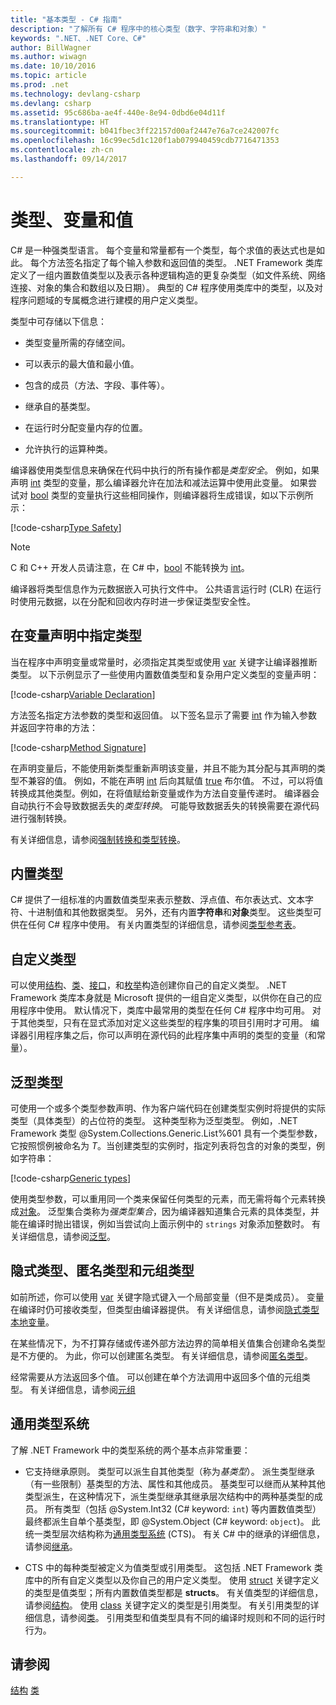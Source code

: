 ```yaml
---
title: "基本类型 - C# 指南"
description: "了解所有 C# 程序中的核心类型（数字、字符串和对象）"
keywords: ".NET、.NET Core、C#"
author: BillWagner
ms.author: wiwagn
ms.date: 10/10/2016
ms.topic: article
ms.prod: .net
ms.technology: devlang-csharp
ms.devlang: csharp
ms.assetid: 95c686ba-ae4f-440e-8e94-0dbd6e04d11f
ms.translationtype: HT
ms.sourcegitcommit: b041fbec3ff22157d00af2447e76a7ce242007fc
ms.openlocfilehash: 16c99ec5d1c120f1ab079940459cdb7716471353
ms.contentlocale: zh-cn
ms.lasthandoff: 09/14/2017

---
```


# <a name="types-variables-and-values"></a>类型、变量和值  
C# 是一种强类型语言。 每个变量和常量都有一个类型，每个求值的表达式也是如此。 每个方法签名指定了每个输入参数和返回值的类型。 .NET Framework 类库定义了一组内置数值类型以及表示各种逻辑构造的更复杂类型（如文件系统、网络连接、对象的集合和数组以及日期）。 典型的 C# 程序使用类库中的类型，以及对程序问题域的专属概念进行建模的用户定义类型。  
  
类型中可存储以下信息：  
  
-   类型变量所需的存储空间。  
  
-   可以表示的最大值和最小值。  
  
-   包含的成员（方法、字段、事件等）。  
  
-   继承自的基类型。  
  
-   在运行时分配变量内存的位置。  
  
-   允许执行的运算种类。  
  
编译器使用类型信息来确保在代码中执行的所有操作都是*类型安全*。 例如，如果声明 [int](language-reference/keywords/int.md) 类型的变量，那么编译器允许在加法和减法运算中使用此变量。 如果尝试对 [bool](language-reference/keywords/bool.md) 类型的变量执行这些相同操作，则编译器将生成错误，如以下示例所示：  
  
[!code-csharp[Type Safety](../../samples/snippets/csharp/concepts/basic-types/type-safety.cs)]  
  
> [!NOTE]  
>  C 和 C++ 开发人员请注意，在 C# 中，[bool](language-reference/keywords/bool.md) 不能转换为 [int](language-reference/keywords/int.md)。  
  
编译器将类型信息作为元数据嵌入可执行文件中。 公共语言运行时 (CLR) 在运行时使用元数据，以在分配和回收内存时进一步保证类型安全性。  

## <a name="specifying-types-in-variable-declarations"></a>在变量声明中指定类型  
当在程序中声明变量或常量时，必须指定其类型或使用 [var](language-reference/keywords/var.md) 关键字让编译器推断类型。 以下示例显示了一些使用内置数值类型和复杂用户定义类型的变量声明：  
  
[!code-csharp[Variable Declaration](../../samples/snippets/csharp/concepts/basic-types/variable-declaration.cs)]  
  
方法签名指定方法参数的类型和返回值。 以下签名显示了需要 [int](language-reference/keywords/int.md) 作为输入参数并返回字符串的方法：  
  
[!code-csharp[Method Signature](../../samples/snippets/csharp/concepts/basic-types/method-signature.cs)]  
  
在声明变量后，不能使用新类型重新声明该变量，并且不能为其分配与其声明的类型不兼容的值。 例如，不能在声明 [int](language-reference/keywords/int.md) 后向其赋值 [true](language-reference/keywords/true.md) 布尔值。 不过，可以将值转换成其他类型。例如，在将值赋给新变量或作为方法自变量传递时。 编译器会自动执行不会导致数据丢失的*类型转换*。 可能导致数据丢失的转换需要在源代码进行强制转换。 

有关详细信息，请参阅[强制转换和类型转换](programming-guide/types/casting-and-type-conversions.md)。
 
## <a name="built-in-types"></a>内置类型
C# 提供了一组标准的内置数值类型来表示整数、浮点值、布尔表达式、文本字符、十进制值和其他数据类型。 另外，还有内置**字符串**和**对象**类型。 这些类型可供在任何 C# 程序中使用。 有关内置类型的详细信息，请参阅[类型参考表](language-reference/keywords/reference-tables-for-types.md)。  
  
## <a name="custom-types"></a>自定义类型  
可以使用[结构](language-reference/keywords/class.md)、[类](language-reference/keywords/class.md)、[接口](language-reference/keywords/interface.md)，和[枚举](language-reference/keywords/enum.md)构造创建你自己的自定义类型。 .NET Framework 类库本身就是 Microsoft 提供的一组自定义类型，以供你在自己的应用程序中使用。 默认情况下，类库中最常用的类型在任何 C# 程序中均可用。 对于其他类型，只有在显式添加对定义这些类型的程序集的项目引用时才可用。 编译器引用程序集之后，你可以声明在源代码的此程序集中声明的类型的变量（和常量）。 
  
## <a name="generic-types"></a>泛型类型  
可使用一个或多个类型参数声明、作为客户端代码在创建类型实例时将提供的实际类型（具体类型）的占位符的类型。 这种类型称为泛型类型。 例如，.NET Framework 类型 @System.Collections.Generic.List%601 具有一个类型参数，它按照惯例被命名为 *T*。当创建类型的实例时，指定列表将包含的对象的类型，例如字符串：  
  
[!code-csharp[Generic types](../../samples/snippets/csharp/concepts/basic-types/generic-type.cs)] 
  
使用类型参数，可以重用同一个类来保留任何类型的元素，而无需将每个元素转换成[对象](language-reference/keywords/object.md)。 泛型集合类称为*强类型集合*，因为编译器知道集合元素的具体类型，并能在编译时抛出错误，例如当尝试向上面示例中的 `strings` 对象添加整数时。 有关详细信息，请参阅[泛型](programming-guide/generics/index.md)。 

## <a name="implicit-types-anonymous-types-and-tuple-types"></a>隐式类型、匿名类型和元组类型  
如前所述，你可以使用 [var](language-reference/keywords/var.md) 关键字隐式键入一个局部变量（但不是类成员）。 变量在编译时仍可接收类型，但类型由编译器提供。 有关详细信息，请参阅[隐式类型本地变量](programming-guide/classes-and-structs/implicitly-typed-local-variables.md)。  
  
在某些情况下，为不打算存储或传递外部方法边界的简单相关值集合创建命名类型是不方便的。 为此，你可以创建匿名类型。 有关详细信息，请参阅[匿名类型](programming-guide/classes-and-structs/anonymous-types.md)。

经常需要从方法返回多个值。 可以创建在单个方法调用中返回多个值的元组类型。 有关详细信息，请参阅[元组](tuples.md)

## <a name="the-common-type-system"></a>通用类型系统  
了解 .NET Framework 中的类型系统的两个基本点非常重要：  
  
-   它支持继承原则。 类型可以派生自其他类型（称为*基类型*）。 派生类型继承（有一些限制）基类型的方法、属性和其他成员。 基类型可以继而从某种其他类型派生，在这种情况下，派生类型继承其继承层次结构中的两种基类型的成员。 所有类型（包括 @System.Int32 (C# keyword: `int`) 等内置数值类型）最终都派生自单个基类型，即 @System.Object (C# keyword: `object`)。 此统一类型层次结构称为[通用类型系统](../standard/common-type-system.md) (CTS)。 有关 C# 中的继承的详细信息，请参阅[继承](programming-guide/classes-and-structs/inheritance.md)。  
  
-   CTS 中的每种类型被定义为值类型或引用类型。 这包括 .NET Framework 类库中的所有自定义类型以及你自己的用户定义类型。 使用 [struct](language-reference/keywords/struct.md) 关键字定义的类型是值类型；所有内置数值类型都是 **structs**。 有关值类型的详细信息，请参阅[结构](structs.md)。 使用 [class](language-reference/keywords/class.md) 关键字定义的类型是引用类型。 有关引用类型的详细信息，请参阅[类](classes.md)。 引用类型和值类型具有不同的编译时规则和不同的运行时行为。
 
  
## <a name="see-also"></a>请参阅
[结构](structs.md)
[类](classes.md)

